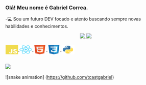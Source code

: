 ### Olá! Meu nome é Gabriel Correa. 

-💻 Sou um futuro DEV focado e atento buscando sempre novas
habilidades e conhecimentos.

<div align="center">
  <a href="https://github.com/tcastgabriel">
  <img height="180em" src="https://github-readme-stats.vercel.app/api?username=tcastgabriel&show_icons=true&theme=dark&include_all_commits=true&count_private=true"/>
  <img height="180em" src="https://github-readme-stats.vercel.app/api/top-langs/?username=tcastgabriel&layout=compact&langs_count=7&theme=darcula"/>
</div>

  <div style="display: inline_block"><br>
  <img align="center" alt="Gab-Js" height="30" width="40" src="https://raw.githubusercontent.com/devicons/devicon/master/icons/javascript/javascript-plain.svg">
  <img align="center" alt="Gab-React" height="30" width="40" src="https://raw.githubusercontent.com/devicons/devicon/master/icons/react/react-original.svg">
  <img align="center" alt="Gab-HTML" height="30" width="40" src="https://raw.githubusercontent.com/devicons/devicon/master/icons/html5/html5-original.svg">
  <img align="center" alt="Gab-CSS" height="30" width="40" src="https://raw.githubusercontent.com/devicons/devicon/master/icons/css3/css3-original.svg">
  <img align="center" alt="Gab-Python" height="30" width="40" src="https://raw.githubusercontent.com/devicons/devicon/master/icons/python/python-original.svg">
   </div>
  
  ##
  
  <a href="https://www.linkedin.com/in/gabriel-correa-abaa621a3/" target="_blank"><img src="https://img.shields.io/badge/LinkedIn-0077B5?style=for-the-badge&logo=linkedin&logoColor=white" target="_blank"></a> 
 
![snake animation] (https://github.com/tcastgabriel)
